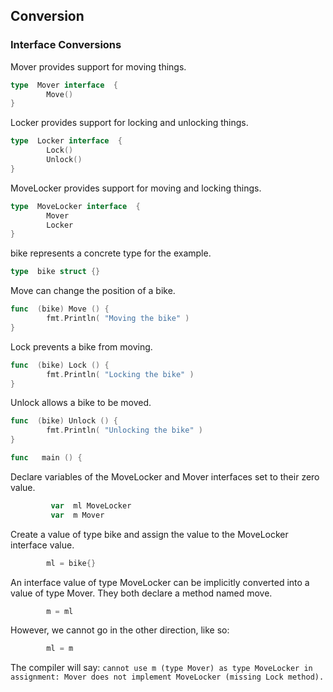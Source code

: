 <!-- 첫 두페이지 복사 붙여넣기함. 예시 보여주기 위함. -->

## Conversion

### Interface Conversions

Mover provides support for moving things.

```go
type  Mover interface  {
        Move()
}
```

Locker provides support for locking and unlocking things.

```go
type  Locker interface  {
        Lock()
        Unlock()
}
```

MoveLocker provides support for moving and locking things.

```go
type  MoveLocker interface  {
        Mover
        Locker
}
```

bike represents a concrete type for the example.

```go
type  bike struct {}
```

Move can change the position of a bike.

```go
func  (bike) Move () {
        fmt.Println( "Moving the bike" )
}
```

Lock prevents a bike from moving.

```go
func  (bike) Lock () {
        fmt.Println( "Locking the bike" )
}
```

Unlock allows a bike to be moved.

```go
func  (bike) Unlock () {
        fmt.Println( "Unlocking the bike" )
}

func   main () {
```

Declare variables of the MoveLocker and Mover interfaces set to their zero value.

```go
         var  ml MoveLocker
         var  m Mover
```

Create a value of type bike and assign the value to the MoveLocker interface value.

```go
        ml = bike{}
```

An interface value of type MoveLocker can be implicitly converted into
a value of type Mover. They both declare a method named move.

```go
        m = ml
```

However, we cannot go in the other direction, like so:

```go
        ml = m
```

The compiler will say:
`cannot use m (type Mover) as type MoveLocker in assignment: Mover does not implement MoveLocker (missing Lock method).`

